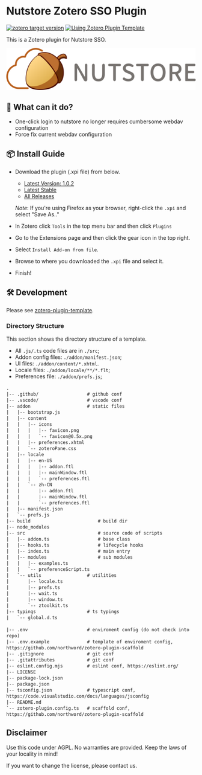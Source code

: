 # Nutstore Zotero SSO Plugin

[![zotero target version](https://img.shields.io/badge/Zotero-7-green?style=flat-square&logo=zotero&logoColor=CC2936)](https://www.zotero.org)
[![Using Zotero Plugin Template](https://img.shields.io/badge/Using-Zotero%20Plugin%20Template-blue?style=flat-square&logo=github)](https://github.com/windingwind/zotero-plugin-template)

This is a Zotero plugin for Nutstore SSO.

<div align=center><img src="./doc/nutstore_logo.svg" width="800px"></img></div>

## 🤔 What can it do?

- One-click login to nutstore no longer requires cumbersome webdav configuration
- Force fix current webdav configuration

## 📦 Install Guide

- Download the plugin (.xpi file) from below.

  - [Latest Version: 1.0.2](https://github.com/nutstore/zotero-plugin-nutstore-sso/releases/download/v1.0.2/zotero-plugin-nutstore-sso.xpi)
  - [Latest Stable](https://github.com/nutstore/zotero-plugin-nutstore-sso/releases/latest)
  - [All Releases](https://github.com/nutstore/zotero-plugin-nutstore-sso/releases)

  _Note_: If you're using Firefox as your browser, right-click the `.xpi` and select "Save As.."

- In Zotero click `Tools` in the top menu bar and then click `Plugins`
- Go to the Extensions page and then click the gear icon in the top right.
- Select `Install Add-on from file`.
- Browse to where you downloaded the `.xpi` file and select it.
- Finish!

## 🛠️ Development

Please see [zotero-plugin-template](https://github.com/windingwind/zotero-plugin-template).

### Directory Structure

This section shows the directory structure of a template.

- All `.js/.ts` code files are in `./src`;
- Addon config files: `./addon/manifest.json`;
- UI files: `./addon/content/*.xhtml`.
- Locale files: `./addon/locale/**/*.flt`;
- Preferences file: `./addon/prefs.js`;

```shell
.
|-- .github/                  # github conf
|-- .vscode/                  # vscode conf
|-- addon                     # static files
|   |-- bootstrap.js
|   |-- content
|   |   |-- icons
|   |   |   |-- favicon.png
|   |   |   `-- favicon@0.5x.png
|   |   |-- preferences.xhtml
|   |   `-- zoteroPane.css
|   |-- locale
|   |   |-- en-US
|   |   |   |-- addon.ftl
|   |   |   |-- mainWindow.ftl
|   |   |   `-- preferences.ftl
|   |   `-- zh-CN
|   |       |-- addon.ftl
|   |       |-- mainWindow.ftl
|   |       `-- preferences.ftl
|   |-- manifest.json
|   `-- prefs.js
|-- build                         # build dir
|-- node_modules
|-- src                           # source code of scripts
|   |-- addon.ts                  # base class
|   |-- hooks.ts                  # lifecycle hooks
|   |-- index.ts                  # main entry
|   |-- modules                   # sub modules
|   |   |-- examples.ts
|   |   `-- preferenceScript.ts
|   `-- utils                 # utilities
|       |-- locale.ts
|       |-- prefs.ts
|       |-- wait.ts
|       |-- window.ts
|       `-- ztoolkit.ts
|-- typings                   # ts typings
|   `-- global.d.ts

|-- .env                      # enviroment config (do not check into repo)
|-- .env.example              # template of enviroment config, https://github.com/northword/zotero-plugin-scaffold
|-- .gitignore                # git conf
|-- .gitattributes            # git conf
|-- eslint.config.mjs         # eslint conf, https://eslint.org/
|-- LICENSE
|-- package-lock.json
|-- package.json
|-- tsconfig.json             # typescript conf, https://code.visualstudio.com/docs/languages/jsconfig
|-- README.md
`-- zotero-plugin.config.ts   # scaffold conf, https://github.com/northword/zotero-plugin-scaffold
```

## Disclaimer

Use this code under AGPL. No warranties are provided. Keep the laws of your locality in mind!

If you want to change the license, please contact us.
